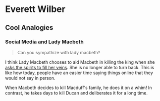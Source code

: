 # Everett Wilber
## Cool Analogies
### Social Media and Lady Macbeth 
> Can you sympathize with lady macbeth?

I think Lady Macbeth chooses to aid Macbeth in killing the king when she [asks the spirits to fill her veins](./The%20Tragedy%20of%20Macbeth.md#lady-macbeth-2). She is no longer able to turn back. This is like how today, people have an easier time saying things online that they would not say in person.



When Macbeth decides to kill Macduff's family, he does it on a whim! In contrast, he takes days to kill Ducan and deliberates it for a long time.
